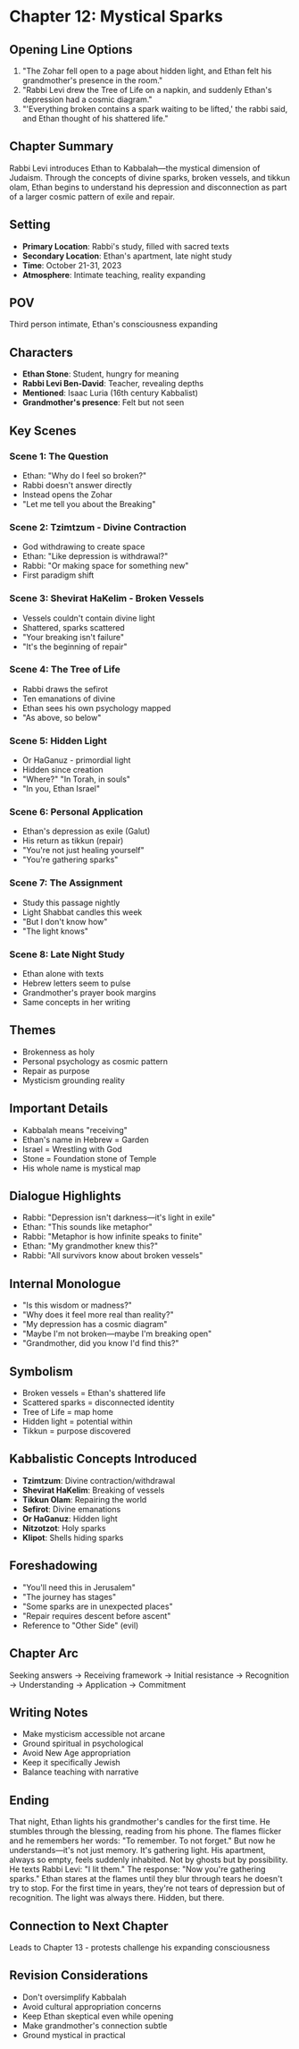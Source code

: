 # Chapter 12: Mystical Sparks

## Opening Line Options
1. "The Zohar fell open to a page about hidden light, and Ethan felt his grandmother's presence in the room."
2. "Rabbi Levi drew the Tree of Life on a napkin, and suddenly Ethan's depression had a cosmic diagram."
3. "'Everything broken contains a spark waiting to be lifted,' the rabbi said, and Ethan thought of his shattered life."

## Chapter Summary
Rabbi Levi introduces Ethan to Kabbalah—the mystical dimension of Judaism. Through the concepts of divine sparks, broken vessels, and tikkun olam, Ethan begins to understand his depression and disconnection as part of a larger cosmic pattern of exile and repair.

## Setting
- **Primary Location**: Rabbi's study, filled with sacred texts
- **Secondary Location**: Ethan's apartment, late night study
- **Time**: October 21-31, 2023
- **Atmosphere**: Intimate teaching, reality expanding

## POV
Third person intimate, Ethan's consciousness expanding

## Characters
- **Ethan Stone**: Student, hungry for meaning
- **Rabbi Levi Ben-David**: Teacher, revealing depths
- **Mentioned**: Isaac Luria (16th century Kabbalist)
- **Grandmother's presence**: Felt but not seen

## Key Scenes

### Scene 1: The Question
- Ethan: "Why do I feel so broken?"
- Rabbi doesn't answer directly
- Instead opens the Zohar
- "Let me tell you about the Breaking"

### Scene 2: Tzimtzum - Divine Contraction
- God withdrawing to create space
- Ethan: "Like depression is withdrawal?"
- Rabbi: "Or making space for something new"
- First paradigm shift

### Scene 3: Shevirat HaKelim - Broken Vessels
- Vessels couldn't contain divine light
- Shattered, sparks scattered
- "Your breaking isn't failure"
- "It's the beginning of repair"

### Scene 4: The Tree of Life
- Rabbi draws the sefirot
- Ten emanations of divine
- Ethan sees his own psychology mapped
- "As above, so below"

### Scene 5: Hidden Light
- Or HaGanuz - primordial light
- Hidden since creation
- "Where?" "In Torah, in souls"
- "In you, Ethan Israel"

### Scene 6: Personal Application
- Ethan's depression as exile (Galut)
- His return as tikkun (repair)
- "You're not just healing yourself"
- "You're gathering sparks"

### Scene 7: The Assignment
- Study this passage nightly
- Light Shabbat candles this week
- "But I don't know how"
- "The light knows"

### Scene 8: Late Night Study
- Ethan alone with texts
- Hebrew letters seem to pulse
- Grandmother's prayer book margins
- Same concepts in her writing

## Themes
- Brokenness as holy
- Personal psychology as cosmic pattern
- Repair as purpose
- Mysticism grounding reality

## Important Details
- Kabbalah means "receiving"
- Ethan's name in Hebrew = Garden
- Israel = Wrestling with God
- Stone = Foundation stone of Temple
- His whole name is mystical map

## Dialogue Highlights
- Rabbi: "Depression isn't darkness—it's light in exile"
- Ethan: "This sounds like metaphor"
- Rabbi: "Metaphor is how infinite speaks to finite"
- Ethan: "My grandmother knew this?"
- Rabbi: "All survivors know about broken vessels"

## Internal Monologue
- "Is this wisdom or madness?"
- "Why does it feel more real than reality?"
- "My depression has a cosmic diagram"
- "Maybe I'm not broken—maybe I'm breaking open"
- "Grandmother, did you know I'd find this?"

## Symbolism
- Broken vessels = Ethan's shattered life
- Scattered sparks = disconnected identity
- Tree of Life = map home
- Hidden light = potential within
- Tikkun = purpose discovered

## Kabbalistic Concepts Introduced
- **Tzimtzum**: Divine contraction/withdrawal
- **Shevirat HaKelim**: Breaking of vessels
- **Tikkun Olam**: Repairing the world
- **Sefirot**: Divine emanations
- **Or HaGanuz**: Hidden light
- **Nitzotzot**: Holy sparks
- **Klipot**: Shells hiding sparks

## Foreshadowing
- "You'll need this in Jerusalem"
- "The journey has stages"
- "Some sparks are in unexpected places"
- "Repair requires descent before ascent"
- Reference to "Other Side" (evil)

## Chapter Arc
Seeking answers → Receiving framework → Initial resistance → Recognition → Understanding → Application → Commitment

## Writing Notes
- Make mysticism accessible not arcane
- Ground spiritual in psychological
- Avoid New Age appropriation
- Keep it specifically Jewish
- Balance teaching with narrative

## Ending
That night, Ethan lights his grandmother's candles for the first time. He stumbles through the blessing, reading from his phone. The flames flicker and he remembers her words: "To remember. To not forget." But now he understands—it's not just memory. It's gathering light. His apartment, always so empty, feels suddenly inhabited. Not by ghosts but by possibility. He texts Rabbi Levi: "I lit them." The response: "Now you're gathering sparks." Ethan stares at the flames until they blur through tears he doesn't try to stop. For the first time in years, they're not tears of depression but of recognition. The light was always there. Hidden, but there.

## Connection to Next Chapter
Leads to Chapter 13 - protests challenge his expanding consciousness

## Revision Considerations
- Don't oversimplify Kabbalah
- Avoid cultural appropriation concerns
- Keep Ethan skeptical even while opening
- Make grandmother's connection subtle
- Ground mystical in practical